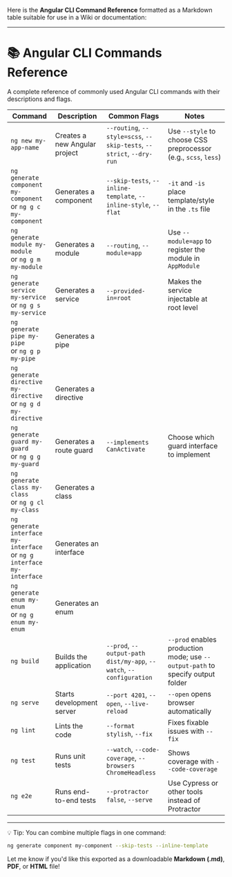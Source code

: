 Here is the **Angular CLI Command Reference** formatted as a Markdown table suitable for use in a Wiki or documentation:

---

# 📚 Angular CLI Commands Reference

A complete reference of commonly used Angular CLI commands with their descriptions and flags.

| Command | Description | Common Flags | Notes |
|--------|-------------|--------------|-------|
| `ng new my-app-name` | Creates a new Angular project | `--routing`, `--style=scss`, `--skip-tests`, `--strict`, `--dry-run` | Use `--style` to choose CSS preprocessor (e.g., `scss`, `less`) |
| `ng generate component my-component`<br>or `ng g c my-component` | Generates a component | `--skip-tests`, `--inline-template`, `--inline-style`, `--flat` | `-it` and `-is` place template/style in the `.ts` file |
| `ng generate module my-module`<br>or `ng g m my-module` | Generates a module | `--routing`, `--module=app` | Use `--module=app` to register the module in `AppModule` |
| `ng generate service my-service`<br>or `ng g s my-service` | Generates a service | `--provided-in=root` | Makes the service injectable at root level |
| `ng generate pipe my-pipe`<br>or `ng g p my-pipe` | Generates a pipe |  |  |
| `ng generate directive my-directive`<br>or `ng g d my-directive` | Generates a directive |  |  |
| `ng generate guard my-guard`<br>or `ng g g my-guard` | Generates a route guard | `--implements CanActivate` | Choose which guard interface to implement |
| `ng generate class my-class`<br>or `ng g cl my-class` | Generates a class |  |  |
| `ng generate interface my-interface`<br>or `ng g interface my-interface` | Generates an interface |  |  |
| `ng generate enum my-enum`<br>or `ng g enum my-enum` | Generates an enum |  |  |
| `ng build` | Builds the application | `--prod`, `--output-path dist/my-app`, `--watch`, `--configuration` | `--prod` enables production mode; use `--output-path` to specify output folder |
| `ng serve` | Starts development server | `--port 4201`, `--open`, `--live-reload` | `--open` opens browser automatically |
| `ng lint` | Lints the code | `--format stylish`, `--fix` | Fixes fixable issues with `--fix` |
| `ng test` | Runs unit tests | `--watch`, `--code-coverage`, `--browsers ChromeHeadless` | Shows coverage with `--code-coverage` |
| `ng e2e` | Runs end-to-end tests | `--protractor false`, `--serve` | Use Cypress or other tools instead of Protractor |

---

💡 Tip: You can combine multiple flags in one command:
```bash
ng generate component my-component --skip-tests --inline-template
```

Let me know if you'd like this exported as a downloadable **Markdown (.md)**, **PDF**, or **HTML** file!